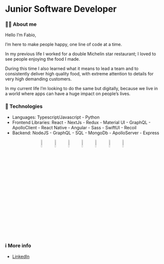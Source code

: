 # Junior Software Developer

### 👨‍💻 About me

Hello I’m Fabio,

I’m here to make people happy, one line of code at a time. 

In my previous life I worked for a double Michelin star restaurant; I loved to see people enjoying the food I made. 

During this time I also learned what it means to lead a team and to consistently deliver high quality food, with extreme attention to details for very high demanding customers. 

In my current life I’m looking to do the same but digitally, because we live in a world where apps can have a huge impact on people’s lives. 

### 🤖 Technologies

- Languages: Typescript/Javascript - Python
- Frontend Libraries: React - NextJs - Redux - Material UI - GraphQL - ApolloClient - React Native - Angular - Sass - SwiftUI - Recoil
- Backend: NodeJS - GraphQL - SQL - MongoDb - ApolloServer - Express

<p align="center">
  <img src="https://user-images.githubusercontent.com/31222514/149813300-65804694-d3ea-4e31-955d-dbc47229a82d.png" width="8%" alt="Typescript logo">
  <img src="https://user-images.githubusercontent.com/31222514/149812547-405716a0-b974-4da4-b749-f2b4a8adc1d8.png" width="8%" alt="Javascript logo">
  <img src="https://decodenatura.com/static/fb8aa1bb70c9925ce1ae22dc2711b343/nextjs-logo.png" width="8%" alt="NextJS">
  <img src="https://user-images.githubusercontent.com/31222514/149813755-3f74a208-1e4c-4d81-b848-1d4f1a18b969.png" width="8%" alt="React logo">
   <img src="https://factbranch.com/media/apps/icons/graphql.png" width="8%" alt="GraphQl logo">
  <img src="https://qph.cf2.quoracdn.net/main-qimg-28cadbd02699c25a88e5c78d73c7babc" width="8%" alt="Python">
  <img src="https://user-images.githubusercontent.com/31222514/149943049-95f0909a-9c2b-4fae-bd04-647d531dd10d.png" width="8%" alt="NodeJS logo">
</p>

### ℹ️ More info

- [LinkedIn](https://www.linkedin.com/in/fabio-di-ceglie/)

